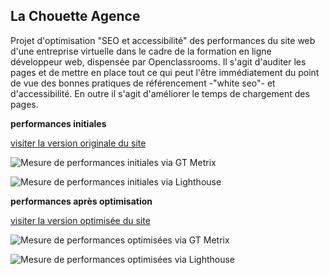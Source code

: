 ## La Chouette Agence

Projet d'optimisation "SEO et accessibilité" des performances du site web d'une entreprise virtuelle dans le cadre de la formation en ligne développeur web, dispensée par Openclassrooms.
Il s'agit d'auditer les pages et de mettre en place tout ce qui peut l'être immédiatement du point de vue des bonnes pratiques de référencement -"white seo"- et d'accessibilité. En outre il s'agit d'améliorer le temps de chargement des pages.


**performances initiales**

[visiter la version originale du site](https://patrickcharda.github.io/la-chouette-agence-old/)

![Mesure de performances initiales via GT Metrix](https://github.com/patrickcharda/la-chouette-agence-V.ref/blob/main/GTmetrix-avant.png)

![Mesure de performances initiales via Lighthouse](https://github.com/patrickcharda/la-chouette-agence-V.ref/blob/main/Lighthouse-avant.png)


**performances après optimisation**

[visiter la version optimisée du site](https://patrickcharda.github.io/PatrickChardavoineRoques_4_021120/)

![Mesure de performances optimisées via GT Metrix](https://github.com/patrickcharda/la-chouette-agence-V.ref/blob/main/GTmetrix-apres.png)

![Mesure de performances optimisées via Lighthouse](https://github.com/patrickcharda/la-chouette-agence-V.ref/blob/main/Lighthouse-apres.png)


